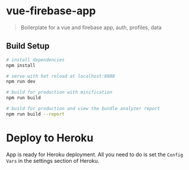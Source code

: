 # vue-firebase-app

> Boilerplate for a vue and firebase app, auth, profiles, data

## Build Setup

``` bash
# install dependencies
npm install

# serve with hot reload at localhost:8080
npm run dev

# build for production with minification
npm run build

# build for production and view the bundle analyzer report
npm run build --report
```

# Deploy to Heroku
App is ready for Heroku deployment. All you need to do is set the `Config Vars` in the settings section of Heroku.